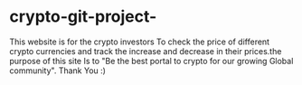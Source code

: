 # crypto-git-project-
This website is for the crypto investors 
To check the price of different crypto 
currencies and track the increase and 
decrease in their prices.the purpose of this site 
Is to "Be the best portal to crypto for our growing
Global community".
Thank You :)
